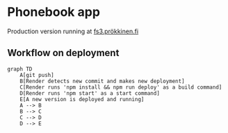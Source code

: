 # Phonebook app

Production version running at [fs3.prökkinen.fi](https://www.fs3.prökkinen.fi)

## Workflow on deployment

```mermaid
graph TD
    A[git push]
    B[Render detects new commit and makes new deployment]
    C[Render runs 'npm install && npm run deploy' as a build command]
    D[Render runs 'npm start' as a start command]
    E[A new version is deployed and running]
    A --> B
    B --> C
    C --> D
    D --> E

```